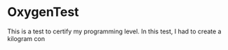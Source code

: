 # OxygenTest  
This is a test to certify my programming level. In this test, I had to create a kilogram con                                                      
     

